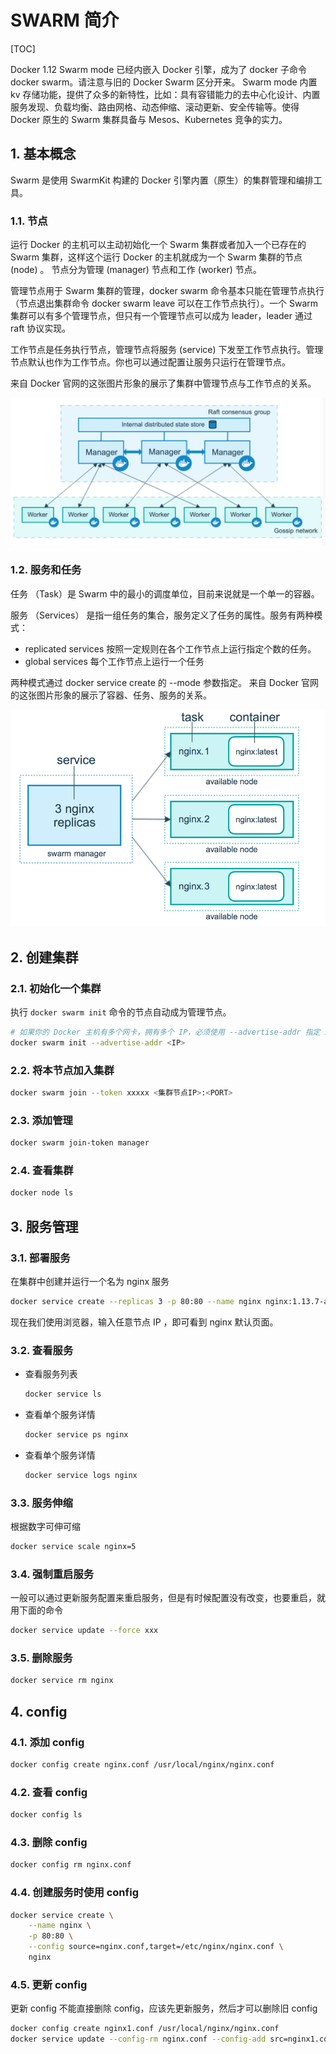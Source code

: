 # SWARM 简介

[TOC]

Docker 1.12 Swarm mode 已经内嵌入 Docker 引擎，成为了 docker 子命令 docker swarm。请注意与旧的 Docker Swarm 区分开来。
Swarm mode 内置 kv 存储功能，提供了众多的新特性，比如：具有容错能力的去中心化设计、内置服务发现、负载均衡、路由网格、动态伸缩、滚动更新、安全传输等。使得 Docker 原生的 Swarm 集群具备与 Mesos、Kubernetes 竞争的实力。

## 1. 基本概念

Swarm 是使用 SwarmKit 构建的 Docker 引擎内置（原生）的集群管理和编排工具。

### 1.1. 节点

运行 Docker 的主机可以主动初始化一个 Swarm 集群或者加入一个已存在的 Swarm 集群，这样这个运行 Docker 的主机就成为一个 Swarm 集群的节点 (node) 。
节点分为管理 (manager) 节点和工作 (worker) 节点。

管理节点用于 Swarm 集群的管理，docker swarm 命令基本只能在管理节点执行（节点退出集群命令 docker swarm leave 可以在工作节点执行）。一个 Swarm 集群可以有多个管理节点，但只有一个管理节点可以成为 leader，leader 通过 raft 协议实现。

工作节点是任务执行节点，管理节点将服务 (service) 下发至工作节点执行。管理节点默认也作为工作节点。你也可以通过配置让服务只运行在管理节点。

来自 Docker 官网的这张图片形象的展示了集群中管理节点与工作节点的关系。

![swarm-diagram.png](swarm-diagram.png)

### 1.2. 服务和任务

任务 （Task）是 Swarm 中的最小的调度单位，目前来说就是一个单一的容器。

服务 （Services） 是指一组任务的集合，服务定义了任务的属性。服务有两种模式：

- replicated services
  按照一定规则在各个工作节点上运行指定个数的任务。
- global services
  每个工作节点上运行一个任务

两种模式通过 docker service create 的 --mode 参数指定。
来自 Docker 官网的这张图片形象的展示了容器、任务、服务的关系。

![services-diagram.png](services-diagram.png)

## 2. 创建集群

### 2.1. 初始化一个集群

执行 `docker swarm init` 命令的节点自动成为管理节点。

```sh
# 如果你的 Docker 主机有多个网卡，拥有多个 IP，必须使用 --advertise-addr 指定 IP
docker swarm init --advertise-addr <IP>
```

### 2.2. 将本节点加入集群

```sh
docker swarm join --token xxxxx <集群节点IP>:<PORT>
```

### 2.3. 添加管理

```sh
docker swarm join-token manager
```

### 2.4. 查看集群

```sh
docker node ls
```

## 3. 服务管理

### 3.1. 部署服务

在集群中创建并运行一个名为 nginx 服务

```sh
docker service create --replicas 3 -p 80:80 --name nginx nginx:1.13.7-alpine
```

现在我们使用浏览器，输入任意节点 IP ，即可看到 nginx 默认页面。

### 3.2. 查看服务

- 查看服务列表

  ```sh
  docker service ls
  ```

- 查看单个服务详情

  ```sh
  docker service ps nginx
  ```

- 查看单个服务详情

  ```sh
  docker service logs nginx
  ```

### 3.3. 服务伸缩

根据数字可伸可缩

```sh
docker service scale nginx=5
```

### 3.4. 强制重启服务

一般可以通过更新服务配置来重启服务，但是有时候配置没有改变，也要重启，就用下面的命令

```sh
docker service update --force xxx
```

### 3.5. 删除服务

```sh
docker service rm nginx
```

## 4. config

### 4.1. 添加 config

```sh
docker config create nginx.conf /usr/local/nginx/nginx.conf
```

### 4.2. 查看 config

```sh
docker config ls
```

### 4.3. 删除 config

```sh
docker config rm nginx.conf
```

### 4.4. 创建服务时使用 config

```sh
docker service create \
    --name nginx \
    -p 80:80 \
    --config source=nginx.conf,target=/etc/nginx/nginx.conf \
    nginx
```

### 4.5. 更新 config

更新 config 不能直接删除 config，应该先更新服务，然后才可以删除旧 config

```sh
docker config create nginx1.conf /usr/local/nginx/nginx.conf
docker service update --config-rm nginx.conf --config-add src=nginx1.conf,target=/etc/nginx/nginx.conf nginx 
```
